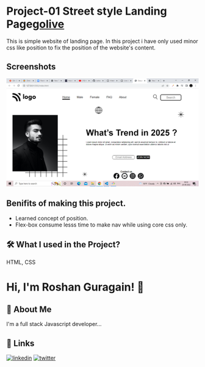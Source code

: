
# Project-01 Street style Landing Page[golive](https://street-style-p-01.netlify.app/)

This is simple website of landing page. In this project i have only used minor css like position to fix the position of the website's content.





## Screenshots

![App Screenshot](./screenShot/Screenshot%20(86).png)



## Benifits of making this project.

 - Learned concept of position.
 - Flex-box consume lesss time to make nav while using core css only.




## 🛠 What I used  in the Project?
 HTML, CSS


# Hi, I'm Roshan Guragain! 👋

## 🚀 About Me
I'm a full stack Javascript developer...


## 🔗 Links

[![linkedin](https://img.shields.io/badge/linkedin-0A66C2?style=for-the-badge&logo=linkedin&logoColor=white)](https://www.linkedin.com/in/roshan-guragain-guragain-747aa4245/)
[![twitter](https://img.shields.io/badge/twitter-1DA1F2?style=for-the-badge&logo=twitter&logoColor=white)](https://twitter.com/RoshanGuragain3)


